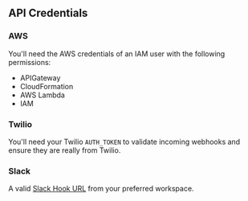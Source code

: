 ## API Credentials
### AWS
You'll need the AWS credentials of an IAM user with the following permissions:
- APIGateway
- CloudFormation
- AWS Lambda
- IAM
### Twilio
You'll need your Twilio `AUTH_TOKEN` to validate incoming 
webhooks and ensure they are really from Twilio.
### Slack
A valid [Slack Hook URL](https://my.slack.com/services/new/incoming-webhook) from your preferred workspace.

